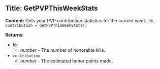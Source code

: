 ## Title: GetPVPThisWeekStats

**Content:**
Gets your PVP contribution statistics for the current week.
`hk, contribution = GetPVPThisWeekStats()`

**Returns:**
- `hk`
  - *number* - The number of honorable kills.
- `contribution`
  - *number* - The estimated honor points made.